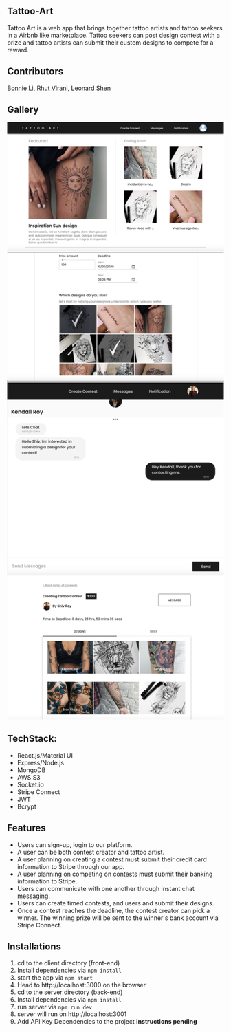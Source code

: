 ## Tattoo-Art

Tattoo Art is a web app that brings together tattoo artists and tattoo seekers in a Airbnb like marketplace. Tattoo seekers can post design contest with a prize and tattoo artists can submit their custom designs to compete for a reward.

## Contributors

[Bonnie Li](https://github.com/bonnieli), [Rhut Virani](https://github.com/Rhut-virani), [Leonard Shen](https://github.com/UVStudio)

## Gallery

![Landing Page](./images/pic1.png)
![Contest Creation](./images/pic2.png)
![Instant Messaging](./images/pic4.png)
![Contest Page](./images/pic5.png)

## TechStack:

- React.js/Material UI
- Express/Node.js
- MongoDB
- AWS S3
- Socket.io
- Stripe Connect
- JWT
- Bcrypt

## Features

- Users can sign-up, login to our platform.
- A user can be both contest creator and tattoo artist.
- A user planning on creating a contest must submit their credit card information to Stripe through our app.
- A user planning on competing on contests must submit their banking information to Stripe.
- Users can communicate with one another through instant chat messaging.
- Users can create timed contests, and users and submit their designs.
- Once a contest reaches the deadline, the contest creator can pick a winner. The winning prize will be sent to the winner's bank account via Stripe Connect.

## Installations

1. cd to the client directory (front-end)
2. Install dependencies via `npm install`
3. start the app via `npm start`
4. Head to http://localhost:3000 on the browser
5. cd to the server directory (back-end)
6. Install dependencies via `npm install`
7. run server via `npm run dev`
8. server will run on http://localhost:3001
9. Add API Key Dependencies to the project **instructions pending**


